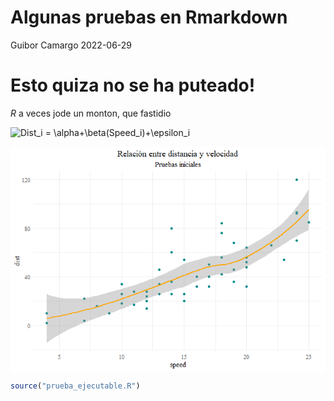 Algunas pruebas en Rmarkdown
================
Guibor Camargo
2022-06-29

# Esto quiza no se ha puteado!

*R* a veces jode un monton, que fastidio

![
Dist_i = \\alpha+\\beta(Speed_i)+\\epsilon_i 
](https://latex.codecogs.com/png.image?%5Cdpi%7B110%7D&space;%5Cbg_white&space;%0ADist_i%20%3D%20%5Calpha%2B%5Cbeta%28Speed_i%29%2B%5Cepsilon_i%20%0A "
Dist_i = \alpha+\beta(Speed_i)+\epsilon_i 
")

<img src="pruebasmarkdown_files/figure-gfm/grafica_inicial-1.png" style="display: block; margin: auto;" />

``` r
source("prueba_ejecutable.R")
```

